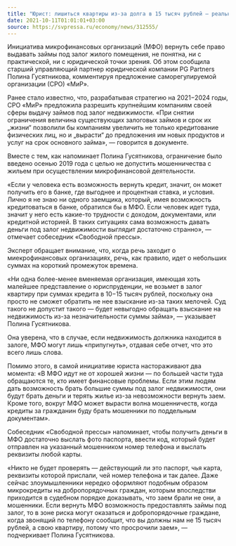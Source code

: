 ```yaml
---
title: "Юрист: лишиться квартиры из-за долга в 15 тысяч рублей — реально!"
date: 2021-10-11T01:01:01+03:00
source: https://svpressa.ru/economy/news/312555/
---
```


Инициатива микрофинансовых организаций (МФО) вернуть себе право выдавать займы под залог жилого помещения, не понятна, ни с практической, ни с юридической точки зрения. Об этом сообщила старший управляющий партнер юридической компании PG Partners Полина Гусятникова, комментируя предложение саморегулируемой организации (СРО) «МиР».

Ранее стало известно, что, разрабатывая стратегию на 2021−2024 годы, СРО «МиР» предложила разрешить крупнейшим компаниям своей сферы выдачу займов под залог недвижимости. «При снятии ограничения величина существующих залоговых займов и срок их „жизни“ позволили бы компаниям увеличить не только кредитование физических лиц, но и „вырасти“ до предложения им новых продуктов и услуг на срок основного займа», — говорится в документе.

Вместе с тем, как напоминает Полина Гусятникова, ограничение было введено осенью 2019 года с целью не допустить мошенничества с жильем при осуществлении микрофинансовой деятельности.

«Если у человека есть возможность вернуть кредит, значит, он может получить его в банке, где выгоднее и процентная ставка, и условия. Лично я не знаю ни одного заемщика, который, имея возможность кредитоваться в банке, обратился бы в МФО. Если человек идет туда, значит у него есть какие-то трудности с доходом, документами, или кредитной историей. В таких ситуациях сама возможность давать деньги под залог недвижимости выглядит достаточно странно», — отмечает собеседник «Свободной прессы».

Эксперт обращает внимание, что, когда речь заходит о миекрофинансовых организациях, речь, как правило, идет о небольших суммах на короткий промежуток времена.

«Ни одна более-менее вменяемая организация, имеющая хоть малейшее представление о юриспруденции, не возьмет в залог квартиру при суммах кредита в 10−15 тысяч рублей, поскольку она просто не сможет обратить не нее взыскание из-за таких мелочей. Суд такого не допустит такого — будет невыгодно обращать взыскание на недвижимость из-за незначительности суммы займа», — указывает Полина Гусятникова.

Она уверена, что в случае, если недвижимость должника находится в залоге, МФО могут лишь «припугнуть», отдавая себе отчет, что это всего лишь слова.

Помимо этого, в самой инициативе юриста настораживают два момента: «В МФО идут не от хорошей жизни — по большей части туда обращаются те, кто имеет финансовые проблемы. Если этим людям дать возможность брать большие суммы под залог недвижимости, они будут брать деньги и терять жилье из-за невозможности вернуть заем. Кроме того, вокруг МФО может вырасти волна мошенничеств, когда кредиты за гражданин буду брать мошенники по поддельным документам».

Собеседник «Свободной прессы» напоминает, чтобы получить деньги в МФО достаточно выслать фото паспорта, ввести код, который будет отправлен на указанный мошенником номер телефона и выслать реквизиты любой карты.

«Никто не будет проверять — действующий ли это паспорт, чья карта, реквизиты которой прислали, чей номер телефона и так далее. Даже сейчас злоумышленники нередко оформляют подобным образом микрокредиты на добропорядочных граждан, которым впоследстви приходится в судебном порядке доказывать, что заем брали не они, а мошенники. Если вернуть МФО возможность предоставлять займы под залог, то в зоне риска могут оказаться и добропорядочные граждане, когда звонящий по телефону сообщит, что вы должны нам не 15 тысяч рублей, а свою квартиру, потому что просрочили заем», — подчеркивает Полина Гусятникова.